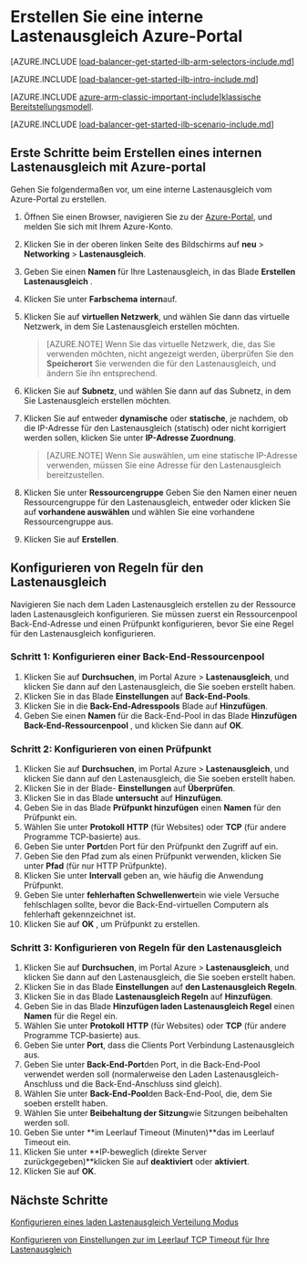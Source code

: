 <properties
   pageTitle="Erste Schritte beim Erstellen eines internen Lastenausgleich in Ressourcenmanager über das Azure-Portal | Microsoft Azure"
   description="Erfahren Sie, wie eine interne Lastenausgleich in Ressourcenmanager über das Azure-Portal erstellen"
   services="load-balancer"
   documentationCenter="na"
   authors="sdwheeler"
   manager="carmonm"
   editor=""
   tags="azure-service-management"
/>
<tags
   ms.service="load-balancer"
   ms.devlang="na"
   ms.topic="hero-article"
   ms.tgt_pltfrm="na"
   ms.workload="infrastructure-services"
   ms.date="10/24/2016"
   ms.author="sewhee" />

# <a name="create-an-internal-load-balancer-in-the-azure-portal"></a>Erstellen Sie eine interne Lastenausgleich Azure-Portal

[AZURE.INCLUDE [load-balancer-get-started-ilb-arm-selectors-include.md](../../includes/load-balancer-get-started-ilb-arm-selectors-include.md)]

[AZURE.INCLUDE [load-balancer-get-started-ilb-intro-include.md](../../includes/load-balancer-get-started-ilb-intro-include.md)]

[AZURE.INCLUDE [azure-arm-classic-important-include](../../includes/learn-about-deployment-models-rm-include.md)][klassische Bereitstellungsmodell](load-balancer-get-started-ilb-classic-ps.md).

[AZURE.INCLUDE [load-balancer-get-started-ilb-scenario-include.md](../../includes/load-balancer-get-started-ilb-scenario-include.md)]

## <a name="get-started-creating-an-internal-load-balancer-using-azure-portal"></a>Erste Schritte beim Erstellen eines internen Lastenausgleich mit Azure-portal

Gehen Sie folgendermaßen vor, um eine interne Lastenausgleich vom Azure-Portal zu erstellen.

1. Öffnen Sie einen Browser, navigieren Sie zu der [Azure-Portal](http://portal.azure.com), und melden Sie sich mit Ihrem Azure-Konto.
2. Klicken Sie in der oberen linken Seite des Bildschirms auf **neu** > **Networking** > **Lastenausgleich**.
3. Geben Sie einen **Namen** für Ihre Lastenausgleich, in das Blade **Erstellen Lastenausgleich** .
4. Klicken Sie unter **Farbschema** **intern**auf.
5. Klicken Sie auf **virtuellen Netzwerk**, und wählen Sie dann das virtuelle Netzwerk, in dem Sie Lastenausgleich erstellen möchten.

    >[AZURE.NOTE] Wenn Sie das virtuelle Netzwerk, die, das Sie verwenden möchten, nicht angezeigt werden, überprüfen Sie den **Speicherort** Sie verwenden die für den Lastenausgleich, und ändern Sie ihn entsprechend.

6. Klicken Sie auf **Subnetz**, und wählen Sie dann auf das Subnetz, in dem Sie Lastenausgleich erstellen möchten.
7. Klicken Sie auf entweder **dynamische** oder **statische**, je nachdem, ob die IP-Adresse für den Lastenausgleich (statisch) oder nicht korrigiert werden sollen, klicken Sie unter **IP-Adresse Zuordnung**.

    >[AZURE.NOTE] Wenn Sie auswählen, um eine statische IP-Adresse verwenden, müssen Sie eine Adresse für den Lastenausgleich bereitzustellen.

8. Klicken Sie unter **Ressourcengruppe** Geben Sie den Namen einer neuen Ressourcengruppe für den Lastenausgleich, entweder oder klicken Sie auf **vorhandene auswählen** und wählen Sie eine vorhandene Ressourcengruppe aus.
9. Klicken Sie auf **Erstellen**.

## <a name="configure-load-balancing-rules"></a>Konfigurieren von Regeln für den Lastenausgleich

Navigieren Sie nach dem Laden Lastenausgleich erstellen zu der Ressource laden Lastenausgleich konfigurieren.
Sie müssen zuerst ein Ressourcenpool Back-End-Adresse und einen Prüfpunkt konfigurieren, bevor Sie eine Regel für den Lastenausgleich konfigurieren.

### <a name="step-1-configure-a-back-end-pool"></a>Schritt 1: Konfigurieren einer Back-End-Ressourcenpool

1. Klicken Sie auf **Durchsuchen**, im Portal Azure > **Lastenausgleich**, und klicken Sie dann auf den Lastenausgleich, die Sie soeben erstellt haben.
2. Klicken Sie in das Blade **Einstellungen** auf **Back-End-Pools**.
3. Klicken Sie in die **Back-End-Adresspools** Blade auf **Hinzufügen**.
4. Geben Sie einen **Namen** für die Back-End-Pool in das Blade **Hinzufügen Back-End-Ressourcenpool** , und klicken Sie dann auf **OK**.

### <a name="step-2-configure-a-probe"></a>Schritt 2: Konfigurieren von einen Prüfpunkt

1. Klicken Sie auf **Durchsuchen**, im Portal Azure > **Lastenausgleich**, und klicken Sie dann auf den Lastenausgleich, die Sie soeben erstellt haben.
2. Klicken Sie in der Blade- **Einstellungen** auf **Überprüfen**.
3. Klicken Sie in das Blade **untersucht** auf **Hinzufügen**.
4. Geben Sie in das Blade **Prüfpunkt hinzufügen** einen **Namen** für den Prüfpunkt ein.
5. Wählen Sie unter **Protokoll** **HTTP** (für Websites) oder **TCP** (für andere Programme TCP-basierte) aus.
6. Geben Sie unter **Port**den Port für den Prüfpunkt den Zugriff auf ein.
7. Geben Sie den Pfad zum als einen Prüfpunkt verwenden, klicken Sie unter **Pfad** (für nur HTTP Prüfpunkte).
8. Klicken Sie unter **Intervall** geben an, wie häufig die Anwendung Prüfpunkt.
9. Geben Sie unter **fehlerhaften Schwellenwert**ein wie viele Versuche fehlschlagen sollte, bevor die Back-End-virtuellen Computern als fehlerhaft gekennzeichnet ist.
10. Klicken Sie auf **OK** , um Prüfpunkt zu erstellen.

### <a name="step-3-configure-load-balancing-rules"></a>Schritt 3: Konfigurieren von Regeln für den Lastenausgleich

1. Klicken Sie auf **Durchsuchen**, im Portal Azure > **Lastenausgleich**, und klicken Sie dann auf den Lastenausgleich, die Sie soeben erstellt haben.
2. Klicken Sie in das Blade **Einstellungen** auf **den Lastenausgleich Regeln**.
3. Klicken Sie in das Blade **Lastenausgleich Regeln** auf **Hinzufügen**.
4. Geben Sie in das Blade **Hinzufügen laden Lastenausgleich Regel** einen **Namen** für die Regel ein.
5. Wählen Sie unter **Protokoll** **HTTP** (für Websites) oder **TCP** (für andere Programme TCP-basierte) aus.
6. Geben Sie unter **Port**, dass die Clients Port Verbindung Lastenausgleich aus.
7. Geben Sie unter **Back-End-Port**den Port, in die Back-End-Pool verwendet werden soll (normalerweise den Laden Lastenausgleich-Anschluss und die Back-End-Anschluss sind gleich).
8. Wählen Sie unter **Back-End-Pool**den Back-End-Pool, die, dem Sie soeben erstellt haben.
9. Wählen Sie unter **Beibehaltung der Sitzung**wie Sitzungen beibehalten werden soll.
10. Geben Sie unter **im Leerlauf Timeout (Minuten)**das im Leerlauf Timeout ein.
11. Klicken Sie unter **IP-beweglich (direkte Server zurückgegeben)**klicken Sie auf **deaktiviert** oder **aktiviert**.
12. Klicken Sie auf **OK**.

## <a name="next-steps"></a>Nächste Schritte

[Konfigurieren eines laden Lastenausgleich Verteilung Modus](load-balancer-distribution-mode.md)

[Konfigurieren von Einstellungen zur im Leerlauf TCP Timeout für Ihre Lastenausgleich](load-balancer-tcp-idle-timeout.md)